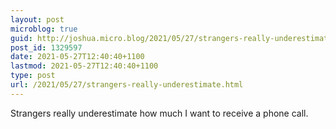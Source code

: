 ```yaml
---
layout: post
microblog: true
guid: http://joshua.micro.blog/2021/05/27/strangers-really-underestimate.html
post_id: 1329597
date: 2021-05-27T12:40:40+1100
lastmod: 2021-05-27T12:40:40+1100
type: post
url: /2021/05/27/strangers-really-underestimate.html
---
```

Strangers really underestimate how much I want to receive a phone call.
